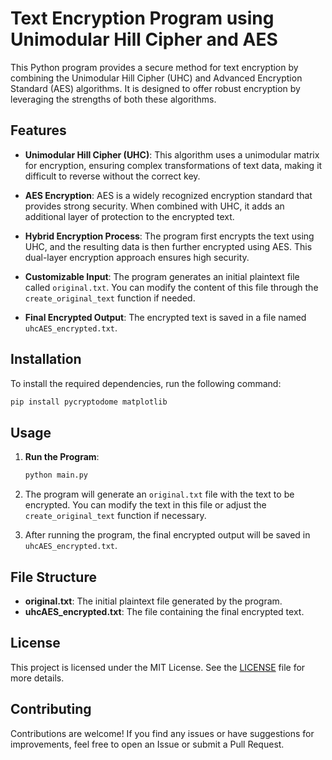 # Text Encryption Program using Unimodular Hill Cipher and AES

This Python program provides a secure method for text encryption by combining the Unimodular Hill Cipher (UHC) and Advanced Encryption Standard (AES) algorithms. It is designed to offer robust encryption by leveraging the strengths of both these algorithms.

## Features

- **Unimodular Hill Cipher (UHC)**: This algorithm uses a unimodular matrix for encryption, ensuring complex transformations of text data, making it difficult to reverse without the correct key.

- **AES Encryption**: AES is a widely recognized encryption standard that provides strong security. When combined with UHC, it adds an additional layer of protection to the encrypted text.

- **Hybrid Encryption Process**: The program first encrypts the text using UHC, and the resulting data is then further encrypted using AES. This dual-layer encryption approach ensures high security.

- **Customizable Input**: The program generates an initial plaintext file called `original.txt`. You can modify the content of this file through the `create_original_text` function if needed.

- **Final Encrypted Output**: The encrypted text is saved in a file named `uhcAES_encrypted.txt`.

## Installation

To install the required dependencies, run the following command:

```bash
pip install pycryptodome matplotlib
```

## Usage

1. **Run the Program**:
    ```bash
    python main.py
    ```

2. The program will generate an `original.txt` file with the text to be encrypted. You can modify the text in this file or adjust the `create_original_text` function if necessary.

3. After running the program, the final encrypted output will be saved in `uhcAES_encrypted.txt`.

## File Structure

- **original.txt**: The initial plaintext file generated by the program.
- **uhcAES_encrypted.txt**: The file containing the final encrypted text.

## License

This project is licensed under the MIT License. See the [LICENSE](LICENSE) file for more details.

## Contributing

Contributions are welcome! If you find any issues or have suggestions for improvements, feel free to open an Issue or submit a Pull Request.
